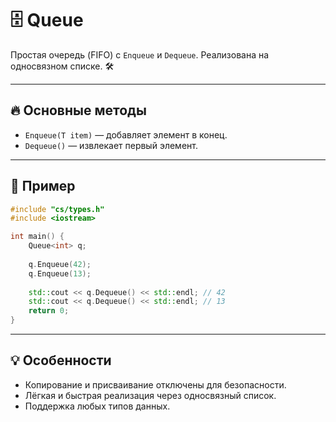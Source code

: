# 🗄️ Queue

Простая очередь (FIFO) с `Enqueue` и `Dequeue`. Реализована на односвязном списке. 🛠️

---

## 🔥 Основные методы

- `Enqueue(T item)` — добавляет элемент в конец.
- `Dequeue()` — извлекает первый элемент.

---

## 🎯 Пример

```c++
#include "cs/types.h"
#include <iostream>

int main() {
    Queue<int> q;
    
    q.Enqueue(42);
    q.Enqueue(13);
    
    std::cout << q.Dequeue() << std::endl; // 42
    std::cout << q.Dequeue() << std::endl; // 13
    return 0;
}
```

---

## 💡 Особенности

- Копирование и присваивание отключены для безопасности.
- Лёгкая и быстрая реализация через односвязный список.
- Поддержка любых типов данных.
